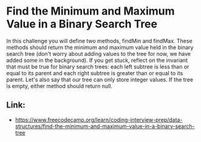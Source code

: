 # Find the Minimum and Maximum Value in a Binary Search Tree #

In this challenge you will define two methods, findMin and findMax. These methods should return the minimum and maximum value held in the binary search tree (don't worry about adding values to the tree for now, we have added some in the background). If you get stuck, reflect on the invariant that must be true for binary search trees: each left subtree is less than or equal to its parent and each right subtree is greater than or equal to its parent. Let's also say that our tree can only store integer values. If the tree is empty, either method should return null.

## Link: ##
  - https://www.freecodecamp.org/learn/coding-interview-prep/data-structures/find-the-minimum-and-maximum-value-in-a-binary-search-tree
